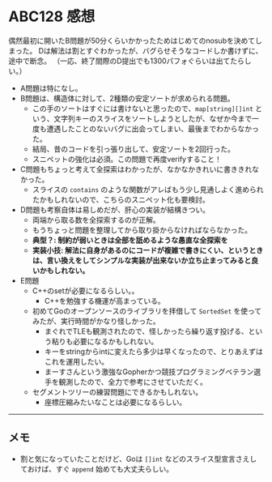 # ABC128 感想

偶然最初に開いたB問題が50分くらいかかったためはじめてのnosubを決めてしまった。
Dは解法は割とすぐわかったが、バグらせそうなコードしか書けずに、途中で断念。
（一応、終了間際のD提出でも1300パフォぐらいは出てたらしい。）

- A問題は特になし。
- B問題は、構造体に対して、2種類の安定ソートが求められる問題。
  - この手のソートはすぐには書けないと思ったので、`map[string][]int` という、文字列キーのスライスをソートしようとしたが、なぜか今まで一度も遭遇したことのないバグに出会ってしまい、最後までわからなかった。
  - 結局、昔のコードを引っ張り出して、安定ソートを2回行った。
  - スニペットの強化は必須。この問題で再度verifyすること！
- C問題もちょっと考えて全探索はわかったが、なかなかきれいに書ききれなかった。
  - スライスの `contains` のような関数がアレばもう少し見通しよく進められたかもしれないので、こちらのスニペット化も要検討。
- D問題も考察自体は易しめだが、肝心の実装が結構きつい。
  - 両端から取る数を全探索するのが正解。
  - もうちょっと問題を整理してから取り掛からなければならなかった。
  - **典型？: 制約が弱いときは全部を舐めるような愚直な全探索を**
  - **実装小技: 解法に自身があるのにコードが複雑で書きにくい、というときは、言い換えをしてシンプルな実装が出来ないか立ち止まってみると良いかもしれない。**
- E問題
  - C++のsetが必要になるらしい。。
    - C++を勉強する機運が高まっている。
  - 初めてGoのオープンソースのライブラリを拝借して `SortedSet` を使ってみたが、実行時間がかなり怪しかった。
    - まぐれでTLEも観測されたので、怪しかったら繰り返す投げる、という粘りも必要になるかもしれない。
    - キーをstringからintに変えたら多少は早くなったので、とりあえずはこれを運用したい。
    - まーすさんという激強なGopherかつ競技プログラミングベテラン選手を観測したので、全力で参考にさせていただく。
  - セグメントツリーの練習問題にできるかもしれない。
    - 座標圧縮みたいなことは必要になるらしい。

---

## メモ

- 割と気になっていたことだけど、Goは `[]int` などのスライス型宣言さえしておけば、すぐ `append` 始めても大丈夫らしい。

